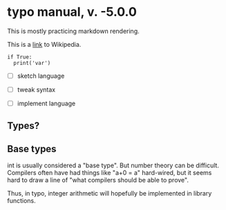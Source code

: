 # typo manual, v. -5.0.0

This is mostly practicing markdown rendering.

This is a [link](https://en.wikipedia.org) to Wikipedia.

```
if True:
  print('var')
```

- [ ] sketch language
- [ ] tweak syntax
- [ ] implement language




## Types?





## Base types

int is usually considered a "base type". But number theory can be difficult.
Compilers often have had things like "a+0 = a" hard-wired, but it seems hard
to draw a line of "what compilers should be able to prove".

Thus, in typo, integer arithmetic will hopefully be implemented in library functions.



